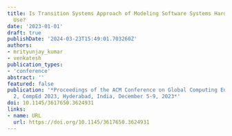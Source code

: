 ```yaml
---
title: Is Transition Systems Approach of Modeling Software Systems Hard to Learn and
  Use?
date: '2023-01-01'
draft: true
publishDate: '2024-03-23T15:49:01.703260Z'
authors:
- mrityunjay_kumar
- venkatesh
publication_types:
- 'conference'
abstract: ''
featured: false
publication: '*Proceedings of the ACM Conference on Global Computing Education Vol
  2, CompEd 2023, Hyderabad, India, December 5-9, 2023*'
doi: 10.1145/3617650.3624931
links:
- name: URL
  url: https://doi.org/10.1145/3617650.3624931
---
```


